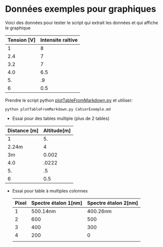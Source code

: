# Données exemples pour graphiques

Voici des données pour tester le script qui extrait les données et qui affiche le graphique


| Tension [V] | Intensite raltive |
| ----------- | ----------------- |
| 1           | 8                 |
| 2.4         | 7                 |
| 3.2         | 7                 |
| 4.0         | 6.5               |
| 5.          | .9                |
| 6           | 0.5               |



Prendre le script python [plotTableFromMarkdown.py](./plotTableFromMarkdown.py) et utiliser:

```
python plotTableFromMarkdown.py CahierExemple.md
```

- Essai pour des tables multiple (plus de 2 tables)

| Distance [m] | Altitude[m] |
| ------------ | ----------- |
| 1            | 5.          |
| 2.24m        | 4           |
| 3m           | 0.002       |
| 4.0          | .0222       |
| 5.           | .5          |
| 6            | 0.5         |

- Essai pour table à multiples colonnes

  | Pixel | Spectre étalon 1[nm] | Spectre étalon 2[nm] |
  | ----- | -------------------- | -------------------- |
  | 1     | 500.14nm             | 400.26nm             |
  | 2     | 600                  | 500                  |
  | 3     | 400                  | 300                  |
  | 4     | 200                  | 0                    |
  |       |                      |                      |